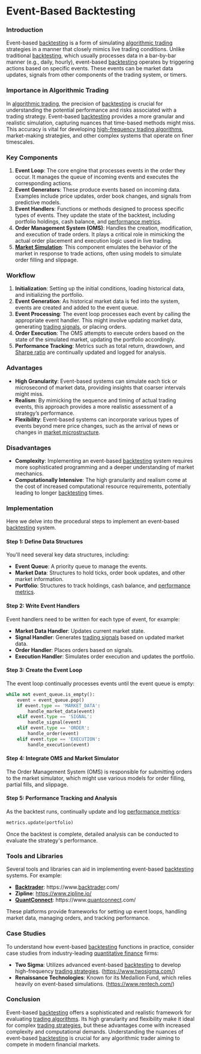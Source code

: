 # Event-Based Backtesting

### Introduction

Event-based [backtesting](../b/backtesting.md) is a form of simulating [algorithmic trading](../a/algorithmic_trading.md) strategies in a manner that closely mimics live trading conditions. Unlike traditional [backtesting](../b/backtesting.md), which usually processes data in a bar-by-bar manner (e.g., daily, hourly), event-based [backtesting](../b/backtesting.md) operates by triggering actions based on specific events. These events can be market data updates, signals from other components of the trading system, or timers.

### Importance in Algorithmic Trading

In [algorithmic trading](../a/algorithmic_trading.md), the precision of [backtesting](../b/backtesting.md) is crucial for understanding the potential performance and risks associated with a trading strategy. Event-based [backtesting](../b/backtesting.md) provides a more granular and realistic simulation, capturing nuances that time-based methods might miss. This accuracy is vital for developing [high-frequency trading algorithms](../h/high-frequency_trading_algorithms.md), market-making strategies, and other complex systems that operate on finer timescales.

### Key Components

1. **Event Loop**: The core engine that processes events in the order they occur. It manages the queue of incoming events and executes the corresponding actions.
2. **Event Generators**: These produce events based on incoming data. Examples include price updates, order book changes, and signals from predictive models.
3. **Event Handlers**: Functions or methods designed to process specific types of events. They update the state of the backtest, including portfolio holdings, cash balance, and [performance metrics](../p/performance_metrics.md).
4. **Order Management System (OMS)**: Handles the creation, modification, and execution of trade orders. It plays a critical role in mimicking the actual order placement and execution logic used in live trading.
5. **[Market Simulation](../m/market_simulation.md)**: This component emulates the behavior of the market in response to trade actions, often using models to simulate order filling and slippage.

### Workflow

1. **Initialization**: Setting up the initial conditions, loading historical data, and initializing the portfolio.
2. **Event Generation**: As historical market data is fed into the system, events are created and added to the event queue.
3. **Event Processing**: The event loop processes each event by calling the appropriate event handler. This might involve updating market data, generating [trading signals](../t/trading_signals.md), or placing orders.
4. **Order Execution**: The OMS attempts to execute orders based on the state of the simulated market, updating the portfolio accordingly.
5. **Performance Tracking**: Metrics such as total return, drawdown, and [Sharpe ratio](../s/sharpe_ratio.md) are continually updated and logged for analysis.

### Advantages

- **High Granularity**: Event-based systems can simulate each tick or microsecond of market data, providing insights that coarser intervals might miss.
- **Realism**: By mimicking the sequence and timing of actual trading events, this approach provides a more realistic assessment of a strategy’s performance.
- **Flexibility**: Event-based systems can incorporate various types of events beyond mere price changes, such as the arrival of news or changes in [market microstructure](../m/market_microstructure.md).

### Disadvantages

- **Complexity**: Implementing an event-based [backtesting](../b/backtesting.md) system requires more sophisticated programming and a deeper understanding of market mechanics.
- **Computationally Intensive**: The high granularity and realism come at the cost of increased computational resource requirements, potentially leading to longer [backtesting](../b/backtesting.md) times.

### Implementation

Here we delve into the procedural steps to implement an event-based [backtesting](../b/backtesting.md) system.

#### Step 1: Define Data Structures

You'll need several key data structures, including:

- **Event Queue**: A priority queue to manage the events.
- **Market Data**: Structures to hold ticks, order book updates, and other market information.
- **Portfolio**: Structures to track holdings, cash balance, and [performance metrics](../p/performance_metrics.md).

#### Step 2: Write Event Handlers

Event handlers need to be written for each type of event, for example:

- **Market Data Handler**: Updates current market state.
- **Signal Handler**: Generates [trading signals](../t/trading_signals.md) based on updated market data.
- **Order Handler**: Places orders based on signals.
- **Execution Handler**: Simulates order execution and updates the portfolio.

#### Step 3: Create the Event Loop

The event loop continually processes events until the event queue is empty:

```python
while not event_queue.is_empty():
    event = event_queue.pop()
    if event.type == 'MARKET_DATA':
        handle_market_data(event)
    elif event.type == 'SIGNAL':
        handle_signal(event)
    elif event.type == 'ORDER':
        handle_order(event)
    elif event.type == 'EXECUTION':
        handle_execution(event)
```

#### Step 4: Integrate OMS and Market Simulator

The Order Management System (OMS) is responsible for submitting orders to the market simulator, which might use various models for order filling, partial fills, and slippage.

#### Step 5: Performance Tracking and Analysis

As the backtest runs, continually update and log [performance metrics](../p/performance_metrics.md):

```python
metrics.update(portfolio)
```

Once the backtest is complete, detailed analysis can be conducted to evaluate the strategy's performance.

### Tools and Libraries

Several tools and libraries can aid in implementing event-based [backtesting](../b/backtesting.md) systems. For example:

- **[Backtrader](../b/backtrader.md)**: https://www.[backtrader](../b/backtrader.md).com/
- **Zipline**: https://www.zipline.io/
- **[QuantConnect](../q/quantconnect.md)**: https://www.[quantconnect](../q/quantconnect.md).com/

These platforms provide frameworks for setting up event loops, handling market data, managing orders, and tracking performance.

### Case Studies

To understand how event-based [backtesting](../b/backtesting.md) functions in practice, consider case studies from industry-leading [quantitative finance](../q/quantitative_finance.md) firms:

- **Two Sigma**: Utilizes advanced event-based [backtesting](../b/backtesting.md) to develop high-frequency [trading strategies](../t/trading_strategies.md). (https://www.twosigma.com/)
- **Renaissance Technologies**: Known for its Medallion Fund, which relies heavily on event-based simulations. (https://www.rentech.com/)

### Conclusion

Event-based [backtesting](../b/backtesting.md) offers a sophisticated and realistic framework for evaluating [trading algorithms](../t/trading_algorithms.md). Its high granularity and flexibility make it ideal for complex [trading strategies](../t/trading_strategies.md), but these advantages come with increased complexity and computational demands. Understanding the nuances of event-based [backtesting](../b/backtesting.md) is crucial for any algorithmic trader aiming to compete in modern financial markets.
